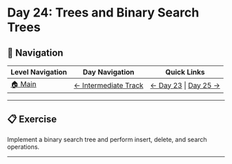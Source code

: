 # Day 24: Trees and Binary Search Trees

## 🔗 Navigation

| Level Navigation | Day Navigation | Quick Links |
|------------------|----------------|-------------|
| [🏠 Main](../../README.md) | [← Intermediate Track](../README.md) | [← Day 23](../Day23/) \| [Day 25 →](../Day25/) |

---

## 📋 Exercise

Implement a binary search tree and perform insert, delete, and search operations.

---
